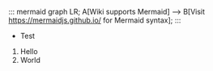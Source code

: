 ::: mermaid
 graph LR;
 A[Wiki supports Mermaid] --> B[Visit https://mermaidjs.github.io/ for Mermaid syntax];
:::

- Test
1. Hello
2. World
